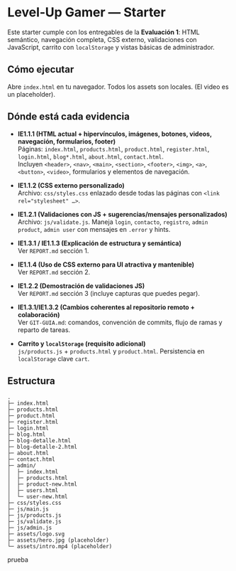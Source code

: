 
# Level‑Up Gamer — Starter

Este starter cumple con los entregables de la **Evaluación 1**: HTML semántico, navegación completa, CSS externo, validaciones con JavaScript, carrito con `localStorage` y vistas básicas de administrador.

## Cómo ejecutar
Abre `index.html` en tu navegador. Todos los assets son locales. (El video es un placeholder).

## Dónde está cada evidencia

- **IE1.1.1 (HTML actual + hipervínculos, imágenes, botones, videos, navegación, formularios, footer)**  
  Páginas: `index.html`, `products.html`, `product.html`, `register.html`, `login.html`, `blog*.html`, `about.html`, `contact.html`.  
  Incluyen `<header>`, `<nav>`, `<main>`, `<section>`, `<footer>`, `<img>`, `<a>`, `<button>`, `<video>`, formularios y elementos de navegación.

- **IE1.1.2 (CSS externo personalizado)**  
  Archivo: `css/styles.css` enlazado desde todas las páginas con `<link rel="stylesheet" …>`.

- **IE1.2.1 (Validaciones con JS + sugerencias/mensajes personalizados)**  
  Archivo: `js/validate.js`. Maneja `login`, `contacto`, `registro`, `admin product`, `admin user` con mensajes en `.error` y hints.

- **IE1.3.1 / IE1.1.3 (Explicación de estructura y semántica)**  
  Ver `REPORT.md` sección 1.

- **IE1.1.4 (Uso de CSS externo para UI atractiva y mantenible)**  
  Ver `REPORT.md` sección 2.

- **IE1.2.2 (Demostración de validaciones JS)**  
  Ver `REPORT.md` sección 3 (incluye capturas que puedes pegar).

- **IE1.3.1/IE1.3.2 (Cambios coherentes al repositorio remoto + colaboración)**  
  Ver `GIT-GUIA.md`: comandos, convención de commits, flujo de ramas y reparto de tareas.

- **Carrito y `localStorage` (requisito adicional)**  
  `js/products.js` + `products.html` y `product.html`. Persistencia en `localStorage` clave `cart`.

## Estructura
```
.
├─ index.html
├─ products.html
├─ product.html
├─ register.html
├─ login.html
├─ blog.html
├─ blog-detalle.html
├─ blog-detalle-2.html
├─ about.html
├─ contact.html
├─ admin/
│  ├─ index.html
│  ├─ products.html
│  ├─ product-new.html
│  ├─ users.html
│  └─ user-new.html
├─ css/styles.css
├─ js/main.js
├─ js/products.js
├─ js/validate.js
├─ js/admin.js
├─ assets/logo.svg
├─ assets/hero.jpg (placeholder)
└─ assets/intro.mp4 (placeholder)
```

prueba
